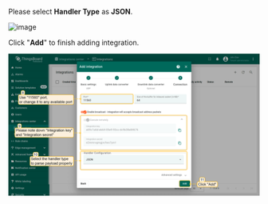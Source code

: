 Please select **Handler Type** as **JSON**.

![image](/images/user-guide/integrations/udp/handler-configuration-json.png)

Click "**Add**" to finish adding integration.

![image](/images/user-guide/integrations/udp/udp-integration-setup-4-json-pe.png)
